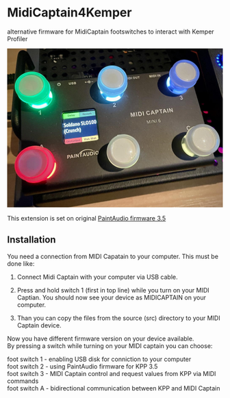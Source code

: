 # MidiCaptain4Kemper
alternative firmware for MidiCaptain footswitches to interact with Kemper Profiler

![MIDI Captain with custom firmware](./doc/images/midicaptain_with_custom_firmware.jpg)

This extension is set on original [PaintAudio firmware 3.5](https://cdn.shopify.com/s/files/1/0656/8312/8548/files/FW_MINI6_KPP_V3.51.zip?v=1711205983)

<h2>Installation</h2>
You need a connection from MIDI Capatain to your computer. This must be done like:

1. Connect Midi Captain with your computer via USB cable.
2. Press and hold switch 1 (first in top line) while you turn on your MIDI Captian.
You should now see your device as MIDICAPTAIN on your computer.

3. Than you can copy the files from the source (src) directory to your MIDI Captain device.

Now you have different firmware version on your device available.  
By pressing a switch while turning on your MIDI captain you can choose:

foot switch 1 - enabling USB disk for conniction to your computer  
foot switch 2 - using PaintAudio firmware for KPP 3.5  
foot switch 3 - MIDI Captain control and request values from KPP via MIDI commands  
foot switch A - bidirectional communication between KPP and MIDI Captain  


